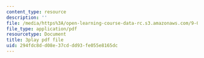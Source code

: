 ```yaml
---
content_type: resource
description: ''
file: /media/https%3A/open-learning-course-data-rc.s3.amazonaws.com/9-00sc-introduction-to-psychology-fall-2011/294fdc8dd08e37cddd93fe055e8165dc_lanmHS0JwYI.pdf
file_type: application/pdf
resourcetype: Document
title: 3play pdf file
uid: 294fdc8d-d08e-37cd-dd93-fe055e8165dc
---
```

